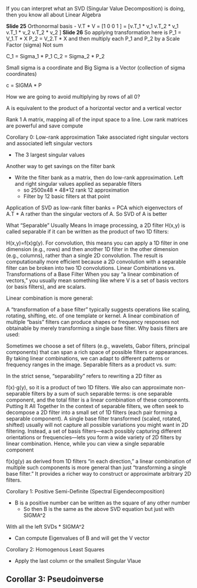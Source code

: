 If you can interpret what an SVD (Singular Value Decomposition) is doing, then you know all about Linear Algebra

**Slide 25**
Orthonormal basis
    - V.T * V =  [1 0 
                 0 1 ] = 
                [v.T_1 * v_1   v.T_2 * v_1  
                 v.T_1 * v_2   v.T_2 * v_2 ]
**Slide 26**
So applying transformation here is
 P_1 = V_1.T * X
 P_2 = V_2.T * X               and then multiply each P_1 and P_2 by a Scale Factor (sigma) Not sum

C_1 = Sigma_1 * P_1
C_2 = Sigma_2 * P_2

Small sigma is a coordinate and Big Sigma is a Vector (collection of sigma coordinates)

c = SIGMA * P

How we are going to avoid multiplying by rows of all 0?

A is equivalent to the product of a horizontal vector and a vertical vector


Rank 1 A matrix, mapping all of the input space to a line. Low rank matrices are powerful and save compute

Corollary 0: Low-rank approximation
Take associated right singular vectors and associated left singular vectors
- The 3 largest singular values

Another way to get savings on the filter bank
- Write the filter bank as a matrix, then do low-rank approximation. Left and right singular values applied as separable filters
    - so 2500x48 * 48*12  rank 12 approximation
    - Filter by 12 basic filters at that point

Application of SVD as low-rank filter banks = PCA which eigenvectors of A.T * A rather than the singular vectors of A. So SVD of A is better

What “Separable” Usually Means
In image processing, a 2D filter  H(x,y) is called separable if it can be written as the product of two 1D filters:

H(x,y)=f(x)g(y).
For convolution, this means you can apply a 1D filter in one dimension (e.g., rows) and then another 1D filter in the other dimension (e.g., columns), rather than a single 2D convolution.
The result is computationally more efficient because a 2D convolution with a separable filter can be broken into two 1D convolutions.
Linear Combinations vs. Transformations of a Base Filter
When you say “a linear combination of vectors,” you usually mean something like
where V is a set of basis vectors (or basis filters), and are scalars.

Linear combination is more general:

A “transformation of a base filter” typically suggests operations like scaling, rotating, shifting, etc. of one template or kernel.
A linear combination of multiple “basis” filters can produce shapes or frequency responses not obtainable by merely transforming a single base filter.
Why basis filters are used:

Sometimes we choose a set of filters (e.g., wavelets, Gabor filters, principal components) that can span a rich space of possible filters or appearances.
By taking linear combinations, we can adapt to different patterns or frequency ranges in the image.
Separable filters as a product vs. sum:

In the strict sense, “separability” refers to rewriting a 2D filter as 

f(x)⋅g(y), so it is a product of two 1D filters.
We also can approximate non-separable filters by a sum of such separable terms:
is one separable component, and the total filter is a linear combination of these components.
Putting It All Together
In the context of separable filters, we often seek to decompose a 2D filter into a small set of 1D filters (each pair forming a separable component).
A single base filter transformed (scaled, rotated, shifted) usually will not capture all possible variations you might want in 2D filtering.
Instead, a set of basis filters—each possibly capturing different orientations or frequencies—lets you form a wide variety of 2D filters by linear combination.
Hence, while you can view a single separable component 

f(x)g(y) as derived from 1D filters “in each direction,” a linear combination of multiple such components is more general than just “transforming a single base filter.” It provides a richer way to construct or approximate arbitrary 2D filters.


Corollary 1: Positive Semi-Definite (Spectral Eigendecomposition)
- B is a positive number can be written as the square of any other number
    - So then B is the same as the above SVD equation but just with SIGMA^2

With all the left SVDs * SIGMA^2
- Can compute Eigenvalues of B and will get the V vector


Corollary 2: Homogenous Least Squares
- Apply the last column or the smallest Singular Vlaue

Corollar 3: Pseudoinverse
- 